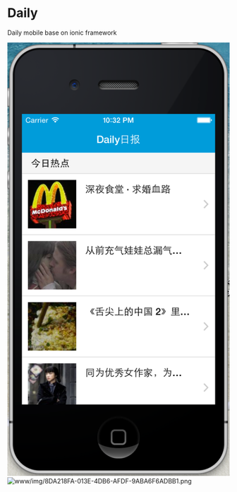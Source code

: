 Daily
=====

Daily mobile base on ionic framework

![www/img/8DA218FA-013E-4DB6-AFDF-9ABA6F6ADBB0.png](www/img/8DA218FA-013E-4DB6-AFDF-9ABA6F6ADBB0.png)
![www/img/8DA218FA-013E-4DB6-AFDF-9ABA6F6ADBB1.png](www/img/8DA218FA-013E-4DB6-AFDF-9ABA6F6ADBB1.png)

